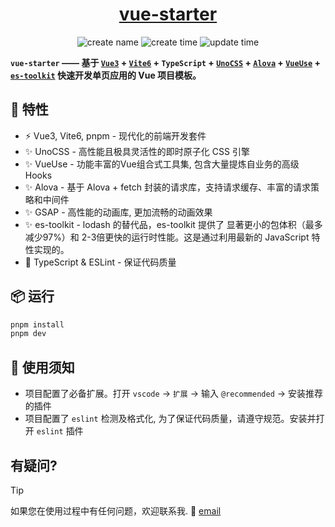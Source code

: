 <h1 align="center">
  <a href="#">vue-starter</a>
</h1>

<div align="center">

![create name](https://img.shields.io/badge/创建人-小凯同学-blue)
![create time](https://img.shields.io/badge/创建时间-2025-blue)
![update time](https://img.shields.io/badge/更新时间-2025-blue)

</div>

**`vue-starter` —— 基于 [`Vue3`](https://cn.vuejs.org/) + [`Vite6`](https://cn.vitejs.dev/) + `TypeScript` + [`UnoCSS`](https://unocss.dev/) + [`Alova`](https://alova.js.org/zh-CN/) + [`VueUse`](https://vueuse.org/) + [`es-toolkit`](https://es-toolkit.slash.page/zh_hans/intro.html) 快速开发单页应用的 Vue 项目模板。**

## 🎉 特性

- :zap: Vue3, Vite6, pnpm - 现代化的前端开发套件
- :sparkles: UnoCSS - 高性能且极具灵活性的即时原子化 CSS 引擎
- :sparkles: VueUse - 功能丰富的Vue组合式工具集, 包含大量提炼自业务的高级 Hooks
- :sparkles: Alova - 基于 Alova + fetch 封装的请求库，支持请求缓存、丰富的请求策略和中间件
- :sparkles: GSAP - 高性能的动画库, 更加流畅的动画效果
- :sparkles: es-toolkit - lodash 的替代品，es-toolkit 提供了 显著更小的包体积（最多减少97%）和 2-3倍更快的运行时性能。这是通过利用最新的 JavaScript 特性实现的。
- 🦾 TypeScript & ESLint - 保证代码质量

## 📦 运行

```bash
pnpm install
pnpm dev
```

## 📄 使用须知
- 项目配置了必备扩展。打开 `vscode` -> `扩展` -> 输入 `@recommended` -> 安装推荐的插件
- 项目配置了 `eslint` 检测及格式化, 为了保证代码质量，请遵守规范。安装并打开 `eslint` 插件

## 有疑问?

> [!TIP]
> 如果您在使用过程中有任何问题，欢迎联系我. :email: [email](mailto:xkfe16@gmail.com)
